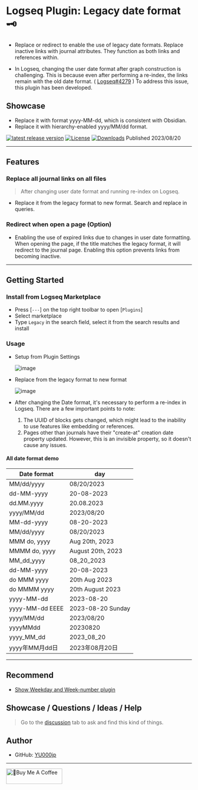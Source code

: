 # Logseq Plugin: Legacy date format 🗝️

- Replace or redirect to enable the use of legacy date formats. Replace inactive links with journal attributes. They function as both links and references within.

- In Logseq, changing the user date format after graph construction is challenging. This is because even after performing a re-index, the links remain with the old date format. ( [Logseq#4279](https://github.com/logseq/logseq/issues/4279) ) To address this issue, this plugin has been developed.

## Showcase

- Replace it with format yyyy-MM-dd, which is consistent with Obsidian.
- Replace it with hierarchy-enabled yyyy/MM/dd format.

[![latest release version](https://img.shields.io/github/v/release/YU000jp/logseq-plugin-legacy-date-format)](https://github.com/YU000jp/logseq-plugin-legacy-date-format/releases)
[![License](https://img.shields.io/github/license/YU000jp/logseq-plugin-legacy-date-format?color=blue)](https://github.com/YU000jp/logseq-plugin-legacy-date-format/LICENSE)
[![Downloads](https://img.shields.io/github/downloads/YU000jp/logseq-plugin-legacy-date-format/total.svg)](https://github.com/YU000jp/logseq-plugin-legacy-date-format/releases)
Published 2023/08/20

---

## Features

### Replace all journal links on all files

> After changing user date format and running re-index on Logseq.
- Replace it from the legacy format to new format. Search and replace in queries.

### Redirect when open a page (Option)

- Enabling the use of expired links due to changes in user date formatting. When opening the page, if the title matches the legacy format, it will redirect to the journal page. Enabling this option prevents links from becoming inactive.

---

## Getting Started

### Install from Logseq Marketplace

- Press [`---`] on the top right toolbar to open [`Plugins`]
- Select marketplace
- Type `Legacy` in the search field, select it from the search results and install

### Usage

- Setup from Plugin Settings

  ![image](https://github.com/YU000jp/logseq-plugin-legacy-date-format/assets/111847207/e74ed3e8-a141-447f-a971-5238521383e0)

- Replace from the legacy format to new format

  ![image](https://github.com/YU000jp/logseq-plugin-legacy-date-format/assets/111847207/1a175dc3-3c38-456f-838a-4f0cbdb3dc7b)

- After changing the Date format, it's necessary to perform a re-index in Logseq. There are a few important points to note:

  1. The UUID of blocks gets changed, which might lead to the inability to use features like embedding or references.
  1. Pages other than journals have their "create-at" creation date property updated. However, this is an invisible property, so it doesn't cause any issues.

#### All date format demo

| Date format |	day |
| --- | --- |
| MM/dd/yyyy | 08/20/2023 |
| dd-MM-yyyy | 20-08-2023 |
| dd.MM.yyyy | 20.08.2023 |
| yyyy/MM/dd | 2023/08/20 |
| MM-dd-yyyy | 08-20-2023 |
| MM/dd/yyyy | 08/20/2023 |
| MMM do, yyyy | Aug 20th, 2023 |
| MMMM do, yyyy | August 20th, 2023 |
| MM_dd_yyyy | 08_20_2023 |
| dd-MM-yyyy | 20-08-2023 |
| do MMM yyyy | 20th Aug 2023 |
| do MMMM yyyy | 20th August 2023 |
| yyyy-MM-dd | 2023-08-20 |
| yyyy-MM-dd EEEE | 2023-08-20 Sunday |
| yyyy/MM/dd | 2023/08/20 |
| yyyyMMdd | 20230820 |
| yyyy_MM_dd | 2023_08_20 |
| yyyy年MM月dd日 | 2023年08月20日 |
 
---

## Recommend

- [Show Weekday and Week-number plugin](https://github.com/YU000jp/logseq-plugin-show-weekday-and-week-number)

## Showcase / Questions / Ideas / Help

> Go to the [discussion](https://github.com/YU000jp/logseq-plugin-legacy-date-format/discussions) tab to ask and find this kind of things.

## Author

- GitHub: [YU000jp](https://github.com/YU000jp)

---

<a href="https://www.buymeacoffee.com/yu000japan" target="_blank"><img src="https://cdn.buymeacoffee.com/buttons/v2/default-violet.png" alt="🍌Buy Me A Coffee" style="height: 42px;width: 152px" ></a>
